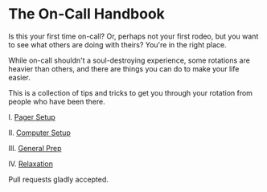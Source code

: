 # The On-Call Handbook

Is this your first time on-call? Or, perhaps not your first rodeo, but you want to see what others are doing with theirs? You're in the right place.

While on-call shouldn't a soul-destroying experience, some rotations are heavier than others, and there are things you can do to make your life easier.

This is a collection of tips and tricks to get you through your rotation from people who have been there.

I. [Pager Setup](pager_setup.md)

II. [Computer Setup](computer_setup.md)

III. [General Prep](general_prep.md)

IV. [Relaxation](relaxation.md)

Pull requests gladly accepted.
